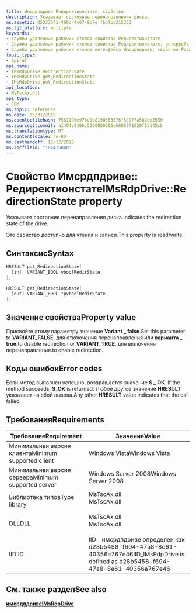 ```yaml
---
title: Имсрдпдриве Редиректионстате, свойство
description: Указывает состояние перенаправления диска.
ms.assetid: 05333671-460d-4c07-8b7e-fbb7bc215353
ms.tgt_platform: multiple
keywords:
- службы удаленных рабочих столов свойства Редиректионстате
- Службы удаленных рабочих столов свойства Редиректионстате, интерфейс Имсрдпдриве
- Службы удаленных рабочих столов интерфейса Имсрдпдриве, свойство Редиректионстате
topic_type:
- apiref
api_name:
- IMsRdpDrive.RedirectionState
- IMsRdpDrive.get_RedirectionState
- IMsRdpDrive.put_RedirectionState
api_location:
- MsTscAx.dll
api_type:
- COM
ms.topic: reference
ms.date: 05/31/2018
ms.openlocfilehash: 7561190e976e0b8190553376f5e9f7a5b2de2550
ms.sourcegitcommit: a1494c819bc5200050696e66057f1020f5b142cb
ms.translationtype: MT
ms.contentlocale: ru-RU
ms.lasthandoff: 12/12/2020
ms.locfileid: "104415860"
---
```

# <a name="imsrdpdriveredirectionstate-property"></a><span data-ttu-id="aa746-106">Свойство Имсрдпдриве:: Редиректионстате</span><span class="sxs-lookup"><span data-stu-id="aa746-106">IMsRdpDrive::RedirectionState property</span></span>

<span data-ttu-id="aa746-107">Указывает состояние перенаправления диска.</span><span class="sxs-lookup"><span data-stu-id="aa746-107">Indicates the redirection state of the drive.</span></span>

<span data-ttu-id="aa746-108">Это свойство доступно для чтения и записи.</span><span class="sxs-lookup"><span data-stu-id="aa746-108">This property is read/write.</span></span>

## <a name="syntax"></a><span data-ttu-id="aa746-109">Синтаксис</span><span class="sxs-lookup"><span data-stu-id="aa746-109">Syntax</span></span>


```C++
HRESULT put_RedirectionState(
  [in]  VARIANT_BOOL vboolRedirState
);

HRESULT get_RedirectionState(
  [out] VARIANT_BOOL *pvboolRedirState
);
```



## <a name="property-value"></a><span data-ttu-id="aa746-110">Значение свойства</span><span class="sxs-lookup"><span data-stu-id="aa746-110">Property value</span></span>

<span data-ttu-id="aa746-111">Присвойте этому параметру значение **Variant \_ false**.</span><span class="sxs-lookup"><span data-stu-id="aa746-111">Set this parameter to **VARIANT\_FALSE**.</span></span> <span data-ttu-id="aa746-112">для отключения перенаправления или **варианта \_ true**.</span><span class="sxs-lookup"><span data-stu-id="aa746-112">to disable redirection or **VARIANT\_TRUE**.</span></span> <span data-ttu-id="aa746-113">для включения перенаправления.</span><span class="sxs-lookup"><span data-stu-id="aa746-113">to enable redirection.</span></span>

## <a name="error-codes"></a><span data-ttu-id="aa746-114">Коды ошибок</span><span class="sxs-lookup"><span data-stu-id="aa746-114">Error codes</span></span>

<span data-ttu-id="aa746-115">Если метод выполнен успешно, возвращается значение **S \_ OK** .</span><span class="sxs-lookup"><span data-stu-id="aa746-115">If the method succeeds, **S\_OK** is returned.</span></span> <span data-ttu-id="aa746-116">Любое другое значение **HRESULT** указывает на сбой вызова.</span><span class="sxs-lookup"><span data-stu-id="aa746-116">Any other **HRESULT** value indicates that the call failed.</span></span>

## <a name="requirements"></a><span data-ttu-id="aa746-117">Требования</span><span class="sxs-lookup"><span data-stu-id="aa746-117">Requirements</span></span>



| <span data-ttu-id="aa746-118">Требование</span><span class="sxs-lookup"><span data-stu-id="aa746-118">Requirement</span></span> | <span data-ttu-id="aa746-119">Значение</span><span class="sxs-lookup"><span data-stu-id="aa746-119">Value</span></span> |
|-------------------------------------|----------------------------------------------------------------------------------------|
| <span data-ttu-id="aa746-120">Минимальная версия клиента</span><span class="sxs-lookup"><span data-stu-id="aa746-120">Minimum supported client</span></span><br/> | <span data-ttu-id="aa746-121">Windows Vista</span><span class="sxs-lookup"><span data-stu-id="aa746-121">Windows Vista</span></span><br/>                                                               |
| <span data-ttu-id="aa746-122">Минимальная версия сервера</span><span class="sxs-lookup"><span data-stu-id="aa746-122">Minimum supported server</span></span><br/> | <span data-ttu-id="aa746-123">Windows Server 2008</span><span class="sxs-lookup"><span data-stu-id="aa746-123">Windows Server 2008</span></span><br/>                                                         |
| <span data-ttu-id="aa746-124">Библиотека типов</span><span class="sxs-lookup"><span data-stu-id="aa746-124">Type library</span></span><br/>             | <dl> <span data-ttu-id="aa746-125"><dt>MsTscAx.dll</dt></span><span class="sxs-lookup"><span data-stu-id="aa746-125"><dt>MsTscAx.dll</dt></span></span> </dl> |
| <span data-ttu-id="aa746-126">DLL</span><span class="sxs-lookup"><span data-stu-id="aa746-126">DLL</span></span><br/>                      | <dl> <span data-ttu-id="aa746-127"><dt>MsTscAx.dll</dt></span><span class="sxs-lookup"><span data-stu-id="aa746-127"><dt>MsTscAx.dll</dt></span></span> </dl> |
| <span data-ttu-id="aa746-128">IID</span><span class="sxs-lookup"><span data-stu-id="aa746-128">IID</span></span><br/>                      | <span data-ttu-id="aa746-129">IID \_ имсрдпдриве определен как d28b5458-f694-47a8-8e61-40356a767e46</span><span class="sxs-lookup"><span data-stu-id="aa746-129">IID\_IMsRdpDrive is defined as d28b5458-f694-47a8-8e61-40356a767e46</span></span><br/>         |



## <a name="see-also"></a><span data-ttu-id="aa746-130">См. также раздел</span><span class="sxs-lookup"><span data-stu-id="aa746-130">See also</span></span>

<dl> <dt>

[<span data-ttu-id="aa746-131">**имсрдпдриве**</span><span class="sxs-lookup"><span data-stu-id="aa746-131">**IMsRdpDrive**</span></span>](imsrdpdrive.md)
</dt> </dl>

 

 





